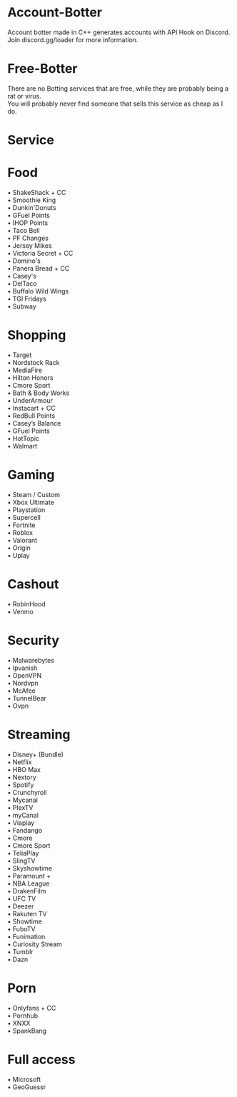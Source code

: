 # Account-Botter
Account botter made in C++ generates accounts with API Hook on Discord. Join discord.gg/loader for more information.                        
# Free-Botter
There are no Botting services that are free, while they are probably being a rat or virus.                                           
You will probably never find someone that sells this service as cheap as I do.                                                    
# Service                                                                                                                                       
# Food                                                                                                                                       
• ShakeShack + CC                                                                         
• Smoothie King                                                                                   
• Dunkin'Donuts                                                                                                                                     
• GFuel Points                                                                                                                                       
• IHOP Points  
• Taco Bell                                                              
• PF Changes                          
• Jersey Mikes                                                                   
• Victoria Secret + CC                                                                                                                                     
• Domino's  
• Panera Bread + CC                                                                                                                                              
• Casey's                                                                                                                                                       
• DelTaco  
• Buffalo Wild Wings                                                                                                 
• TGI Fridays                                                                                                                                                   
• Subway                                                                                                                                       
# Shopping
• Target    
• Nordstock Rack                                                                                                                              
• MediaFire   
• Hilton Honors                                                                                                                                      
• Cmore Sport                                                                                                            
• Bath & Body Works                                                                                                                                             
• UnderArmour                                                                                                                                           
• Instacart + CC                                                                                                                                       
• RedBull Points                                                                                     
• Casey’s Balance                                                                                                                                                
• GFuel Points                                                                                                                                       
• HotTopic                                                                                                                                       
• Walmart                                                                                                                                       
# Gaming                                                                                                                                       
• Steam / Custom                                                                                                                                       
• Xbox Ultimate                                                                                                                                       
• Playstation                                                                                                                                       
• Supercell                                                                                                                                       
• Fortnite                                                                                                                                       
• Roblox                                                                                                                                       
• Valorant                                                                                                                                       
• Origin                                                                                                                                       
• Uplay                                                                                                                                                 
# Cashout                                                                                                                                       
• RobinHood                                                                                                                                       
• Venmo                                                                                                                                       
# Security                                                                                                                                       
• Malwarebytes                                                                                                                                       
• Ipvanish                                                                                                       
• OpenVPN                                                                                                                                                       
• Nordvpn                                                                                                                                                        
• McAfee                                                                                                                                       
• TunnelBear                                                                                                                                       
• Ovpn                                                                                                                                       
# Streaming                                                                                                                                       
• Disney+ (Bundle)                                                                                                                                       
• Netflix                                                                                                                                       
• HBO Max                                                                                                                                       
• Nextory                                                                                                                                       
• Spotify                                                                                                                                       
• Crunchyroll                                                                                                                                       
• Mycanal                                                                                                                                       
• PlexTV                                                                                                                                       
• myCanal                                                                                                                                       
• Viaplay  
• Fandango                                                                                                                                      
• Cmore                                                                                                                                       
• Cmore Sport                                                                                                                                       
• TeliaPlay                                                                                                                                        
• SlingTV                                                                                                                                       
• Skyshowtime                                                                                                                                       
• Paramount +                                                                                                                                       
• NBA League                                                                                                                                       
• DrakenFilm                                                                                                                                       
• UFC TV                                                                                                                                       
• Deezer                                                                                                                                       
• Rakuten TV                                                                                                                                       
• Showtime                                                                                                                                       
• FuboTV                                                                                                                                       
• Funimation                                                                                                                                       
• Curiosity Stream                                                                                                                                       
• Tumblr                                                                                                                                       
• Dazn                                                                                                                                       
# Porn                                                                                                                                       
• Onlyfans + CC                                                                                                                                       
• Pornhub                                                                                                                                       
• XNXX                                                                                                                                       
• SpankBang                                                                                                                                       
# Full access                                                                                                                                       
• Microsoft                                                                                                                                       
• GeoGuessr                                                                                                                                          
